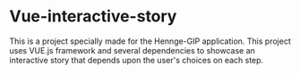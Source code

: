 # Vue-interactive-story
This is a project specially made for the Hennge-GIP application. This project uses VUE.js framework and several dependencies to showcase an interactive story that depends upon the user's choices on each step.
